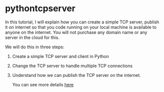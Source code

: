 # pythontcpserver
In this tutorial, I will explain how you can create a simple TCP server, publish it on internet so that you code running on your local machine is available to anyone on the internet. You will not purchase any domain name or any server in the cloud for this.

We will do this in three steps:

1. Create a simple TCP server and client in Python

2. Change the TCP server to handle multiple TCP connections

3. Understand how we can publish the TCP server on the internet.

   You can see more details [here](https://medium.com/@sidscrazy/how-to-publish-a-tcp-server-on-internet-6f904d991080)
